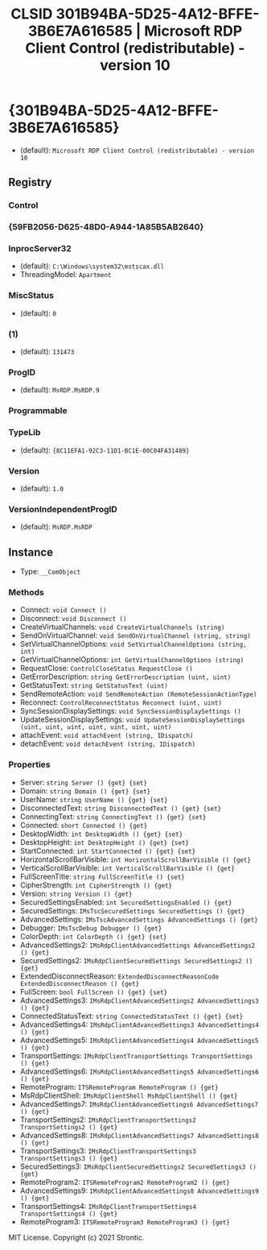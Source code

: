 ﻿---
title: "CLSID 301B94BA-5D25-4A12-BFFE-3B6E7A616585 | Microsoft RDP Client Control (redistributable) - version 10"
excerpt: What is COM-Object CLSID 301B94BA-5D25-4A12-BFFE-3B6E7A616585?
---

# {301B94BA-5D25-4A12-BFFE-3B6E7A616585}

* (default): `Microsoft RDP Client Control (redistributable) - version 10`

## Registry


### Control


### {59FB2056-D625-48D0-A944-1A85B5AB2640}


### InprocServer32

* (default): `C:\Windows\system32\mstscax.dll`
* ThreadingModel: `Apartment`

### MiscStatus

* (default): `0`

### (1)

* (default): `131473`

### ProgID

* (default): `MsRDP.MsRDP.9`

### Programmable


### TypeLib

* (default): `{8C11EFA1-92C3-11D1-BC1E-00C04FA31489}`

### Version

* (default): `1.0`

### VersionIndependentProgID

* (default): `MsRDP.MsRDP`

## Instance

* Type: `__ComObject`

### Methods

* Connect: `void Connect ()`
* Disconnect: `void Disconnect ()`
* CreateVirtualChannels: `void CreateVirtualChannels (string)`
* SendOnVirtualChannel: `void SendOnVirtualChannel (string, string)`
* SetVirtualChannelOptions: `void SetVirtualChannelOptions (string, int)`
* GetVirtualChannelOptions: `int GetVirtualChannelOptions (string)`
* RequestClose: `ControlCloseStatus RequestClose ()`
* GetErrorDescription: `string GetErrorDescription (uint, uint)`
* GetStatusText: `string GetStatusText (uint)`
* SendRemoteAction: `void SendRemoteAction (RemoteSessionActionType)`
* Reconnect: `ControlReconnectStatus Reconnect (uint, uint)`
* SyncSessionDisplaySettings: `void SyncSessionDisplaySettings ()`
* UpdateSessionDisplaySettings: `void UpdateSessionDisplaySettings (uint, uint, uint, uint, uint, uint, uint)`
* attachEvent: `void attachEvent (string, IDispatch)`
* detachEvent: `void detachEvent (string, IDispatch)`

### Properties

* Server: `string Server () {get} {set} `
* Domain: `string Domain () {get} {set} `
* UserName: `string UserName () {get} {set} `
* DisconnectedText: `string DisconnectedText () {get} {set} `
* ConnectingText: `string ConnectingText () {get} {set} `
* Connected: `short Connected () {get} `
* DesktopWidth: `int DesktopWidth () {get} {set} `
* DesktopHeight: `int DesktopHeight () {get} {set} `
* StartConnected: `int StartConnected () {get} {set} `
* HorizontalScrollBarVisible: `int HorizontalScrollBarVisible () {get} `
* VerticalScrollBarVisible: `int VerticalScrollBarVisible () {get} `
* FullScreenTitle: `string FullScreenTitle () {set} `
* CipherStrength: `int CipherStrength () {get} `
* Version: `string Version () {get} `
* SecuredSettingsEnabled: `int SecuredSettingsEnabled () {get} `
* SecuredSettings: `IMsTscSecuredSettings SecuredSettings () {get} `
* AdvancedSettings: `IMsTscAdvancedSettings AdvancedSettings () {get} `
* Debugger: `IMsTscDebug Debugger () {get} `
* ColorDepth: `int ColorDepth () {get} {set} `
* AdvancedSettings2: `IMsRdpClientAdvancedSettings AdvancedSettings2 () {get} `
* SecuredSettings2: `IMsRdpClientSecuredSettings SecuredSettings2 () {get} `
* ExtendedDisconnectReason: `ExtendedDisconnectReasonCode ExtendedDisconnectReason () {get} `
* FullScreen: `bool FullScreen () {get} {set} `
* AdvancedSettings3: `IMsRdpClientAdvancedSettings2 AdvancedSettings3 () {get} `
* ConnectedStatusText: `string ConnectedStatusText () {get} {set} `
* AdvancedSettings4: `IMsRdpClientAdvancedSettings3 AdvancedSettings4 () {get} `
* AdvancedSettings5: `IMsRdpClientAdvancedSettings4 AdvancedSettings5 () {get} `
* TransportSettings: `IMsRdpClientTransportSettings TransportSettings () {get} `
* AdvancedSettings6: `IMsRdpClientAdvancedSettings5 AdvancedSettings6 () {get} `
* RemoteProgram: `ITSRemoteProgram RemoteProgram () {get} `
* MsRdpClientShell: `IMsRdpClientShell MsRdpClientShell () {get} `
* AdvancedSettings7: `IMsRdpClientAdvancedSettings6 AdvancedSettings7 () {get} `
* TransportSettings2: `IMsRdpClientTransportSettings2 TransportSettings2 () {get} `
* AdvancedSettings8: `IMsRdpClientAdvancedSettings7 AdvancedSettings8 () {get} `
* TransportSettings3: `IMsRdpClientTransportSettings3 TransportSettings3 () {get} `
* SecuredSettings3: `IMsRdpClientSecuredSettings2 SecuredSettings3 () {get} `
* RemoteProgram2: `ITSRemoteProgram2 RemoteProgram2 () {get} `
* AdvancedSettings9: `IMsRdpClientAdvancedSettings8 AdvancedSettings9 () {get} `
* TransportSettings4: `IMsRdpClientTransportSettings4 TransportSettings4 () {get} `
* RemoteProgram3: `ITSRemoteProgram3 RemoteProgram3 () {get} `

MIT License. Copyright (c) 2021 Strontic.


